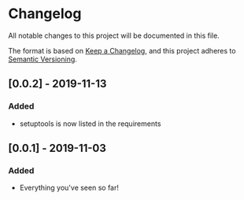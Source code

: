 # Changelog
All notable changes to this project will be documented in this file.

The format is based on [Keep a Changelog](https://keepachangelog.com/en/1.0.0/),
and this project adheres to [Semantic Versioning](https://semver.org/spec/v2.0.0.html).

## [0.0.2] - 2019-11-13
### Added
- setuptools is now listed in the requirements

## [0.0.1] - 2019-11-03
### Added
- Everything you've seen so far!
